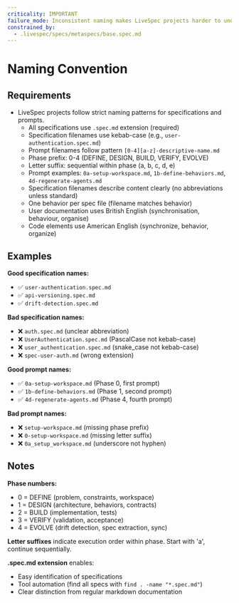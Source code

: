 ```yaml
---
criticality: IMPORTANT
failure_mode: Inconsistent naming makes LiveSpec projects harder to understand and navigate
constrained_by:
  - .livespec/specs/metaspecs/base.spec.md
---
```


# Naming Convention

## Requirements
- LiveSpec projects follow strict naming patterns for specifications and prompts.
  - All specifications use `.spec.md` extension (required)
  - Specification filenames use kebab-case (e.g., `user-authentication.spec.md`)
  - Prompt filenames follow pattern `[0-4][a-z]-descriptive-name.md`
  - Phase prefix: 0-4 (DEFINE, DESIGN, BUILD, VERIFY, EVOLVE)
  - Letter suffix: sequential within phase (a, b, c, d, e)
  - Prompt examples: `0a-setup-workspace.md`, `1b-define-behaviors.md`, `4d-regenerate-agents.md`
  - Specification filenames describe content clearly (no abbreviations unless standard)
  - One behavior per spec file (filename matches behavior)
  - User documentation uses British English (synchronisation, behaviour, organise)
  - Code elements use American English (synchronize, behavior, organize)

## Examples

**Good specification names:**
- ✅ `user-authentication.spec.md`
- ✅ `api-versioning.spec.md`
- ✅ `drift-detection.spec.md`

**Bad specification names:**
- ❌ `auth.spec.md` (unclear abbreviation)
- ❌ `UserAuthentication.spec.md` (PascalCase not kebab-case)
- ❌ `user_authentication.spec.md` (snake_case not kebab-case)
- ❌ `spec-user-auth.md` (wrong extension)

**Good prompt names:**
- ✅ `0a-setup-workspace.md` (Phase 0, first prompt)
- ✅ `1b-define-behaviors.md` (Phase 1, second prompt)
- ✅ `4d-regenerate-agents.md` (Phase 4, fourth prompt)

**Bad prompt names:**
- ❌ `setup-workspace.md` (missing phase prefix)
- ❌ `0-setup-workspace.md` (missing letter suffix)
- ❌ `0a_setup_workspace.md` (underscore not hyphen)

## Notes

**Phase numbers:**
- 0 = DEFINE (problem, constraints, workspace)
- 1 = DESIGN (architecture, behaviors, contracts)
- 2 = BUILD (implementation, tests)
- 3 = VERIFY (validation, acceptance)
- 4 = EVOLVE (drift detection, spec extraction, sync)

**Letter suffixes** indicate execution order within phase. Start with 'a', continue sequentially.

**.spec.md extension** enables:
- Easy identification of specifications
- Tool automation (find all specs with `find . -name "*.spec.md"`)
- Clear distinction from regular markdown documentation
